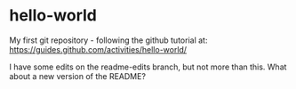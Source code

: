 # hello-world
My first git repository - following the github tutorial at:
https://guides.github.com/activities/hello-world/

I have some edits on the readme-edits branch,
but not more than this.
What about a new version of the README?
